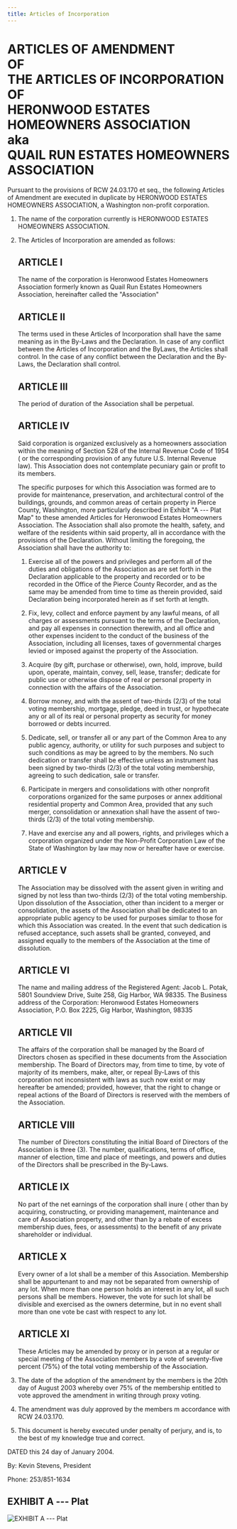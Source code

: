 ```yaml
---
title: Articles of Incorporation
---
```


# ARTICLES OF AMENDMENT<br>OF<br>THE ARTICLES OF INCORPORATION<br>OF<br>HERONWOOD ESTATES HOMEOWNERS ASSOCIATION<br>aka<br>QUAIL RUN ESTATES HOMEOWNERS ASSOCIATION 

Pursuant to the provisions of RCW 24.03.170 et seq., the following Articles of Amendment are executed in duplicate by HERONWOOD ESTATES HOMEOWNERS ASSOCIATION, a Washington non-profit corporation.

1. The name of the corporation currently is HERONWOOD ESTATES HOMEOWNERS ASSOCIATION. 

2. The Articles of Incorporation are amended as follows:
    
    ## ARTICLE I
    
    The name of the corporation is Heronwood Estates Homeowners Association formerly known as Quail Run Estates Homeowners Association, hereinafter called the "Association" 
    
    ## ARTICLE II 
    
    The terms used in these Articles of Incorporation shall have the same meaning as in the By-Laws and the Declaration. In case of any conflict between the Articles of Incorporation and the By­Laws, the Articles shall control. In the case of any conflict between the Declaration and the By­Laws, the Declaration shall control. 
    
    ## ARTICLE III 
    
    The period of duration of the Association shall be perpetual. 
    
    ## ARTICLE IV 
    
    Said corporation is organized exclusively as a homeowners association within the meaning of Section 528 of the Internal Revenue Code of 1954 ( or the corresponding provision of any future U.S. Internal Revenue law). This Association does not contemplate pecuniary gain or profit to its members. 
    
    The specific purposes for which this Association was formed are to provide for maintenance, preservation, and architectural control of the buildings, grounds, and common areas of certain property in Pierce County, Washington, more particularly described in Exhibit "A --- Plat Map" to these amended Articles for Heronwood Estates Homeowners Association. The Association shall also promote the health, safety, and welfare of the residents within said property, all in accordance with the provisions of the Declaration. Without limiting the foregoing, the Association shall have the authority to: 
    
    1. Exercise all of the powers and privileges and perform all of the duties and obligations of the Association as are set forth in the Declaration applicable to the property and recorded or to be recorded in the Office of the Pierce County Recorder, and as the same may be amended from time to time as therein provided, said Declaration being incorporated herein as if set forth at length.
    
    2. Fix, levy, collect and enforce payment by any lawful means, of all charges or assessments pursuant to the terms of the Declaration, and pay all expenses in connection therewith, and all office and other expenses incident to the conduct of the business of the Association, including all licenses, taxes of governmental charges levied or imposed against the property of the Association.
    
    3. Acquire (by gift, purchase or otherwise), own, hold, improve, build upon, operate, maintain, convey, sell, lease, transfer; dedicate for public use or otherwise dispose of real or personal property in connection with the affairs of the Association.
    
    4. Borrow money, and with the assent of two-thirds (2/3) of the total voting membership, mortgage, pledge, deed in trust, or hypothecate any or all of its real or personal property as security for money borrowed or debts incurred.
    
    5. Dedicate, sell, or transfer all or any part of the Common Area to any public agency, authority, or utility for such purposes and subject to such conditions as may be agreed to by the members. No such dedication or transfer shall be effective unless an instrument has been signed by two-thirds (2/3) of the total voting membership, agreeing to such dedication, sale or transfer.
    
    6. Participate in mergers and consolidations with other nonprofit corporations organized for the same purposes or annex additional residential property and Common Area, provided that any such merger, consolidation or annexation shall have the assent of two-thirds (2/3) of the total voting membership.
    
    7. Have and exercise any and all powers, rights, and privileges which a corporation organized under the Non-Profit Corporation Law of the State of Washington by law may now or hereafter have or exercise.
    
    ## ARTICLE V 
    
    The Association may be dissolved with the assent given in writing and signed by not less than two-thirds (2/3) of the total voting membership. Upon dissolution of the Association, other than incident to a merger or consolidation, the assets of the Association shall be dedicated to an appropriate public agency to be used for purposes similar to those for which this Association was created. In the event that such dedication is refused acceptance, such assets shall be granted, conveyed, and assigned equally to the members of the Association at the time of dissolution. 
    
    ## ARTICLE VI 
    
    The name and mailing address of the Registered Agent: Jacob L. Potak, 5801 Soundview Drive, Suite 258, Gig Harbor, WA 98335. The Business address of the Corporation: Heronwood Estates Homeowners Association, P.O. Box 2225, Gig Harbor, Washington, 98335 
    
    ## ARTICLE VII 
    
    The affairs of the corporation shall be managed by the Board of Directors chosen as specified in these documents from the Association membership. The Board of Directors may, from time to time, by vote of majority of its members, make, alter, or repeal By-Laws of this corporation not inconsistent with laws as such now exist or may hereafter be amended; provided, however, that the right to change or repeal actions of the Board of Directors is reserved with the members of the Association. 
    
    ## ARTICLE VIII 
    
    The number of Directors constituting the initial Board of Directors of the Association is three (3). The number, qualifications, terms of office, manner of election, time and place of meetings, and powers and duties of the Directors shall be prescribed in the By-Laws. 
    
    ## ARTICLE IX 
    
    No part of the net earnings of the corporation shall inure ( other than by acquiring, constructing, or providing management, maintenance and care of Association property, and other than by a rebate of excess membership dues, fees, or assessments) to the benefit of any private shareholder or individual. 
    
    ## ARTICLE X
    
    Every owner of a lot shall be a member of this Association. Membership shall be appurtenant to and may not be separated from ownership of any lot. When more than one person holds an interest in any lot, all such persons shall be members. However, the vote for such lot shall be divisible and exercised as the owners determine, but in no event shall more than one vote be cast with respect to any lot. 
    
    ## ARTICLE XI 
    
    These Articles may be amended by proxy or in person at a regular or special meeting of the Association members by a vote of seventy-five percent (75%) of the total voting membership of the Association. 

3. The date of the adoption of the amendment by the members is the 20th day of August 2003 whereby over 75% of the membership entitled to vote approved the amendment in writing through proxy voting. 

4. The amendment was duly approved by the members m accordance with RCW 24.03.170. 

5. This document is hereby executed under penalty of perjury, and is, to the best of my knowledge true and correct. 

DATED this 24 day of January 2004. 

By: Kevin Stevens, President

Phone: 253/851-1634

## EXHIBIT A --- Plat

![EXHIBIT A --- Plat](/plat.png)
